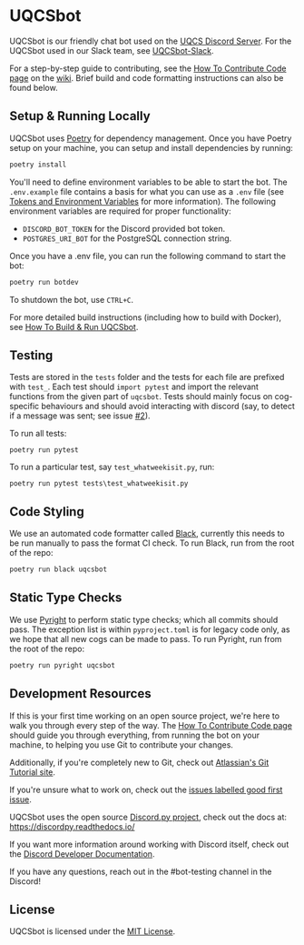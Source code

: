 # UQCSbot

UQCSbot is our friendly chat bot used on the [UQCS Discord Server](https://discord.uqcs.org). For the UQCSbot used in our Slack team, see [UQCSbot-Slack](https://github.com/uqcomputing/uqcsbot-slack).

For a step-by-step guide to contributing, see the [How To Contribute Code page](https://github.com/UQComputingSociety/uqcsbot-discord/wiki/How-To-Contribute-Code) on the [wiki](https://github.com/UQComputingSociety/uqcsbot-discord/wiki). Brief build and code formatting instructions can also be found below. 

## Setup & Running Locally

UQCSbot uses [Poetry](https://python-poetry.org/) for dependency management. Once you have Poetry setup on your machine, you can setup and install dependencies by running:

```bash
poetry install
```

You'll need to define environment variables to be able to start the bot. The `.env.example` file contains a basis for what you can use as a `.env` file (see [Tokens and Environment Variables](https://github.com/UQComputingSociety/uqcsbot-discord/wiki/Tokens-and-Environment-Variables) for more information). The following environment variables are required for proper functionality:

* `DISCORD_BOT_TOKEN` for the Discord provided bot token.
* `POSTGRES_URI_BOT` for the PostgreSQL connection string.

Once you have a .env file, you can run the following command to start the bot:

```sh
poetry run botdev
```

To shutdown the bot, use `CTRL+C`.

For more detailed build instructions (including how to build with Docker), see [How To Build & Run UQCSbot](https://github.com/UQComputingSociety/uqcsbot-discord/wiki/How-To-Build-&-Run-UQCSbot).

## Testing

Tests are stored in the `tests` folder and the tests for each file are prefixed with `test_`. Each test should `import pytest` and import the relevant functions from the given part of `uqcsbot`. Tests should mainly focus on cog-specific behaviours and should avoid interacting with discord (say, to detect if a message was sent; see issue [#2](https://github.com/UQComputingSociety/uqcsbot-discord/issues/2#issuecomment-1498967689)).

To run all tests:
```
poetry run pytest
```
To run a particular test, say `test_whatweekisit.py`, run:
```
poetry run pytest tests\test_whatweekisit.py
```

## Code Styling

We use an automated code formatter called [Black](https://black.readthedocs.io/), currently this needs to be run manually to pass the format CI check. To run Black, run from the root of the repo:

```bash
poetry run black uqcsbot
```

## Static Type Checks

We use [Pyright](https://github.com/microsoft/pyright) to perform static type checks; which all commits should pass. The exception list is within `pyproject.toml` is for legacy code only, as we hope that all new cogs can be made to pass. To run Pyright, run from the root of the repo:

```bash
poetry run pyright uqcsbot
```

## Development Resources

If this is your first time working on an open source project, we're here to walk you through every step of the way. The [How To Contribute Code page](https://github.com/UQComputingSociety/uqcsbot-discord/wiki/How-To-Contribute-Code) should guide you through everything, from running the bot on your machine, to helping you use Git to contribute your changes.

Additionally, if you're completely new to Git, check out [Atlassian's Git Tutorial site](https://www.atlassian.com/git).

If you're unsure what to work on, check out the [issues labelled good first issue](https://github.com/UQComputingSociety/uqcsbot-discord/labels/good%20first%20issue).

UQCSbot uses the open source [Discord.py project](https://github.com/Rapptz/discord.py), check out the docs at: <https://discordpy.readthedocs.io/>

If you want more information around working with Discord itself, check out the [Discord Developer Documentation](https://discord.com/developers/docs).

If you have any questions, reach out in the #bot-testing channel in the Discord!

## License

UQCSbot is licensed under the [MIT License](LICENSE).
